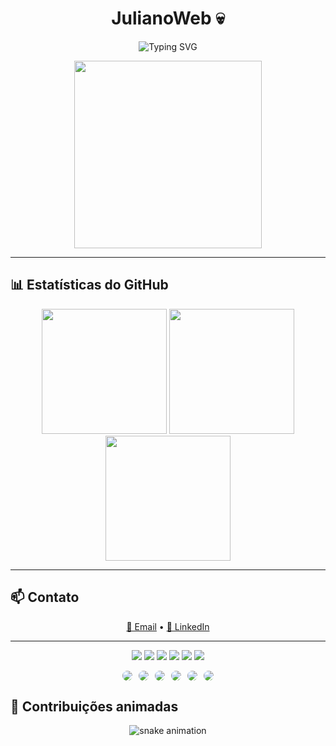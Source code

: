 <h1 align="center">JulianoWeb 💀</h1>

<p align="center">
  <img src="https://readme-typing-svg.demolab.com?font=Fira+Code&size=24&pause=1000&color=00FF00&center=true&vCenter=true&width=600&lines=Desenvolvedor+Python;Amo+Programar;Criando+novas+aplicações" alt="Typing SVG" />
</p>

<p align="center">
  <img src="https://media.tenor.com/zzntm2_9B3gAAAAC/hacker.gif" width="300">
</p>

---

## 📊 Estatísticas do GitHub

<p align="center">
  <img src="https://github-readme-stats.vercel.app/api?username=JulianoWeb&show_icons=true&theme=onedark&hide_border=true" height="200">
  <img src="https://github-readme-stats.vercel.app/api/top-langs/?username=JulianoWeb&layout=compact&theme=onedark&hide_border=true" height="200">
  <img src="https://github-readme-streak-stats.herokuapp.com/?user=JulianoWeb&theme=onedark&hide_border=true" height="200">
</p>

---

## 📫 Contato

<p align="center">
  <a href="mailto:julianclam78@gmail.com">🎈 Email</a> • <a href="https://linkedin.com/in/juliano-almeida-aab984330/)">🎈 LinkedIn</a>
</p>

---
<p align="center">
  <img src="https://img.shields.io/badge/Python-3776AB?style=for-the-badge&logo=python&logoColor=white" />
  <img src="https://img.shields.io/badge/Flask-000000?style=for-the-badge&logo=flask&logoColor=white" />
  <img src="https://img.shields.io/badge/HTML5-E34F26?style=for-the-badge&logo=html5&logoColor=white" />
  <img src="https://img.shields.io/badge/CSS3-1572B6?style=for-the-badge&logo=css3&logoColor=white" />
  <img src="https://img.shields.io/badge/JavaScript-F7DF1E?style=for-the-badge&logo=javascript&logoColor=black" />
  <img src="https://img.shields.io/badge/Git-F05032?style=for-the-badge&logo=git&logoColor=white" />
</p>

<div style="display: flex; justify-content: center; align-items: center; gap: 10px;">
  <img src="https://img.shields.io/badge/Python-3776AB?style=for-the-badge&logo=python&logoColor=white" style="border-radius: 50%; border: none; box-shadow: none;" />
  <img src="https://img.shields.io/badge/Flask-000000?style=for-the-badge&logo=flask&logoColor=white" style="border-radius: 50%; border: none; box-shadow: none;" />
  <img src="https://img.shields.io/badge/HTML5-E34F26?style=for-the-badge&logo=html5&logoColor=white" style="border-radius: 50%; border: none; box-shadow: none;" />
  <img src="https://img.shields.io/badge/CSS3-1572B6?style=for-the-badge&logo=css3&logoColor=white" style="border-radius: 50%; border: none; box-shadow: none;" />
  <img src="https://img.shields.io/badge/JavaScript-F7DF1E?style=for-the-badge&logo=javascript&logoColor=black" style="border-radius: 50%; border: none; box-shadow: none;" />
  <img src="https://img.shields.io/badge/Git-F05032?style=for-the-badge&logo=git&logoColor=white" style="border-radius: 50%; border: none; box-shadow: none;" />
</div>

## 🐍 Contribuições animadas

<p align="center">
  <img src="https://github.com/SEU_USUARIO/SEU_USUARIO/blob/output/github-contribution-grid-snake.svg" alt="snake animation" />
</p>
